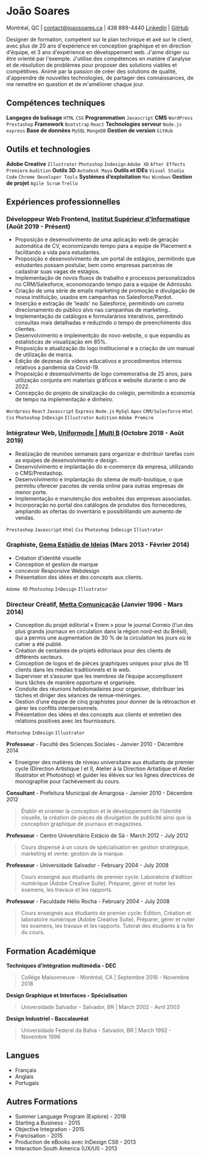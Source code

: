 # João Soares
Montréal, QC    |     contact@joaosoares.ca       |     438 889-4440
[LinkedIn]([https://linkedin.com/in/jonurry](https://www.linkedin.com/in/joaogsoares/)) | [GitHub](https://github.com/jgsoares)

Designer de formation, compétent sur le plan technique et axé sur le client, avec plus de 20 ans d'expérience en conception graphique et en direction d'équipe, et 3 ans d'expérience en développement web. J'aime diriger ou être orienté par l'exemple. J'utilise des compétences en matière d'analyse et de résolution de problèmes pour proposer des solutions viables et compétitives. Animé par la passion de créer des solutions de qualité, d'apprendre de nouvelles technologies, de partager des connaissances, de me remettre en question et de m'améliorer chaque jour.


## Compétences techniques

**Langages de balisage** `HTML` `CSS`
**Programmation** `Javascript`
**CMS** `WordPress` `Prestashop`
**Framework** `Bootstrap` `React`
**Technologies serveur** `Node.js` `express`
**Base de données** `MySQL` `MongoDB`
**Gestion de version** `GitHub`

## Outils et technologies

**Adobe Creative** `Illustrator` `Photoshop` `Indesign` `Adobe XD` `After Effects` `Premiere` `Audition`
**Outils 3D** `Autodesk Maya`
**Outils et IDEs** `Visual Studio Code` `Chrome Developer Tools`
**Systèmes d’exploitation** `Mac` `Windows`
**Gestion de projet** `Agile Scrum` `Trello`


## Expériences professionnelles

### Développeur Web Frontend, [Institut Supérieur d'Informatique](https://isi-mtl.com/) (Août 2019 - Présent)

* Proposição e desenvolvimento de uma aplicação web de geração automática de CV, economizando tempo para a equipe de Placement e facilitando a vida para estudantes.
* Proposição e desenvolvimento de um portal de estágios, permitindo que estudantes possam postular, bem como empresas parceiras de cadastrar suas vagas de estágios.
* Implementação de novos fluxos de trabalho e processos personalizados no CRM/Salesforce, economozando tempo para a equipe de Admissão.
* Criação de uma série de emails marketing de promoção e divulgação de nossa instituição, usados em campanhas no Salesforce/Pardot.
* Inserção e extração de 'leads' no Salesforce, permitindo um correto direcionamento do público alvo nas campanhas de marketing..
* Implementação de catálogos e formularários interativos, permitindo consultas mais detalhadas e reduzindo o tempo de preenchimento dos clientes.
* Desenvolvimento e implementção do novo website, o que expandiu as estatísticas de visualização em 85%.
* Proposição e atualização do logo institucional e a criação de um manual de utilização de marca.
* Edição de dezenas de vídeos educativos e procedimentos internos relativos a pandemia da Covid-19.
* Proposição e desensolvimento de logo comemorativa de 25 anos, para utilização conjunta em materiais gráficos e website durante o ano de 2022.
* Concepção do projeto de sinalização do colégio, permitindo a economia de tempo na implementação e dinheiro.

`Wordpress` `React` `Javascript` `Express` `Node.js` `MySql` `Apex` `CRM/Salesforce` `Html` `Css` `Photoshop` `InDesign` `Illustrator` `Audition` `Adobe Premire`

### Intégrateur Web, [Uniformode | Multi B](https://uniformode.ca/) (Octobre 2018 - Août 2019)

* Realização de reuniões semanais para organizar e distribuir tarefas com as equipes de desenvolvimento e design.
* Desenvolvimento e implantação do e-commerce da empresa, utilizando o CMS/Prestashop.
* Desenvolvimento e implantação do sitema de multi-boutique, o que permitiu oferecer pacotes de venda online para outras empresas de menor porte.
* Implementação e manutenção dos websites das empresas associadas.
* Incorporação no portal dos catálogos de produtos dos fornecedores, ampliando as ofertas do inventário e possibilitando um aumento de vendas.

`Prestashop` `Javascript` `Html` `Css` `Photoshop` `InDesign` `Illustrator`

### Graphiste, [Gema Estúdio de Ideias]() (Mars 2013 - Février 2014)

* Création d’identité visuelle
* Conception et gestion de marque
* concevoir Responsive Webdesign
* Présentation des idées et des concepts aux clients.

`Adome XD` `Photoshop` `InDesign` `Illustrator`

### Directeur Créatif, [Metta Comunicação]() (Janvier 1996 - Mars 2014)

* Conception du projet éditorial « Enem » pour le journal Correio (l’un des plus grands journaux en circulation dans la région nord-est du Brésil), qui a permis une augmentation de 30 % de la circulation les jours où le cahier a été publié.
* Création de centaines de projets éditoriaux pour des clients de différents secteurs.
* Conception de logos et de pièces graphiques uniques pour plus de 15 clients dans les médias traditionnels et le web.
* Superviser et s’assurer que les membres de l’équipe accomplissent leurs tâches de manière opportune et organisée.
* Conduite des réunions hebdomadaires pour organiser, distribuer les tâches et diriger des séances de remue-méninges.
* Gestion d’une équipe de cinq graphistes pour donner de la rétroaction et gérer les conflits interpersonnels.
* Présentation des idées et des concepts aux clients et entretien des relations positives avec les fournisseurs.
 
`Photoshop` `InDesign` `Illustrator`


**Professeur** - Faculté des Sciences Sociales - Janvier 2010 - Décembre 2014

* Enseigner des matières de niveau universitaire aux étudiants de premier cycle
(Direction Artistique I et II, Atelier à la Direction Artistique et Atelier Illustrator et Photoshop) et guider les élèves sur les lignes directrices de monographie pour l’achèvement du cours.

**Consultant** - Prefeitura Municipal de Amargosa - Janvier 2010 - Décembre 2012

> Établir et orienter la conception et le développement de l’identité visuelle, la création de pièces de divulgation de publicité ainsi que la conception graphique de journaux et magazines.


**Professeur** - Centro Universitário Estácio de Sá - March 2012 - July 2012

>Cours dispensé à un cours de spécialisation en gestion stratégique, marketing et vente: gestion de la marque.

**Professeur** - Universidade Salvador - February 2004 - July 2008

>Cours enseigné aux étudiants de premier cycle: Laboratoire d'édition numérique (Adobe Creative Suite). Préparer, gérer et noter les examens, les travaux et les rapports.


**Professeur** - Faculdade Hélio Rocha - February 2004 - July 2008

> Cours enseignés aux étudiants de premier cycle: Édition, Création et laboratoire numérique (Adobe Creative Suite). Préparer, gérer et noter les examens, les travaux et les rapports. Tutorat des étudiants à la fin du cours.



## Formation Académique

**Techniques d’intégration multimédia - DEC**
> Collège Maisonneuve - Montréal, CA | Septembre 2016 - Novembre 2018

**Design Graphique et Interfaces - Spécialisation**
> Universidade Salvador - Salvador, BR | March 2002 - Avril 2003

**Design Industriel - Baccalauréat**
> Universidade Federal da Bahia - Salvador, BR | March 1992 - Novembre 1996


## Langues

* Français
* Anglais
* Portugais


## Autres Formations

* Summer Language Program (Explore) - 2018
* Starting a Business - 2015
* Objective Integration - 2015
* Francisation - 2015
* Production de eBooks avec InDesign CS6 - 2013
* Interaction South America (UX/UI) - 2013
